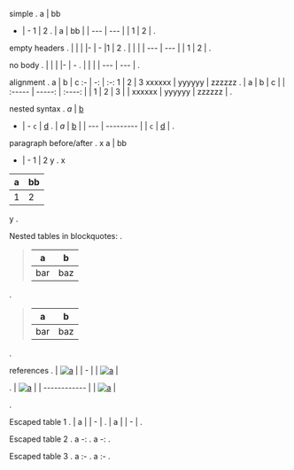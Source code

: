 simple
.
a | bb
- | -
1 | 2
.
| a   | bb  |
| --- | --- |
| 1   | 2   |
.

empty headers
.
|  | |
|- | -
|1 | 2
.
|     |     |
| --- | --- |
| 1   | 2   |
.

no body
.
|  | |
|- | -
.
|     |     |
| --- | --- |
.

alignment
.
a | b | c
:- | -: | :-:
1 | 2 | 3
xxxxxx | yyyyyy | zzzzzz
.
| a      |      b |   c    |
| :----- | -----: | :----: |
| 1      |      2 |   3    |
| xxxxxx | yyyyyy | zzzzzz |
.

nested syntax
.
*a* | [b](link)
- | -
`c` | [d](link)
.
| *a* | [b](link) |
| --- | --------- |
| `c` | [d](link) |
.

paragraph before/after
.
x
a | bb
- | -
1 | 2
y
.
x

| a   | bb  |
| --- | --- |
| 1   | 2   |

y
.

Nested tables in blockquotes:
.
> a|b
> ---|---
> bar|baz
.
> | a   | b   |
> | --- | --- |
> | bar | baz |
.

references
.
| [![a][b]][c] |
| - |
| [![a][b]][c] |

[b]: link1
[c]: link2
.
| [![a][b]][c] |
| ------------ |
| [![a][b]][c] |

[b]: link1
[c]: link2
.

Escaped table 1
.
| a |
\| - |
.
| a |
| \- |
.

Escaped table 2
.
a
-\:
.
a
\-:
.

Escaped table 3
.
a
:\-
.
a
:\-
.
